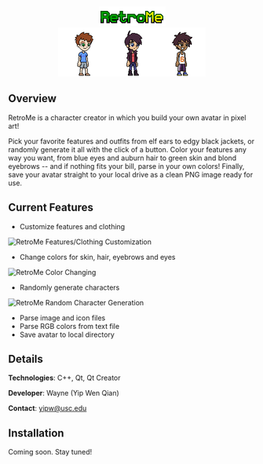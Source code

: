 <div align="center">
    <img src="img/title_1.png"></img>
    <br>
    <img src="img/readme/avatar_1.png"></img><img src="img/readme/avatar_2.png"></img><img src="img/readme/avatar_3.png"></img>
</div>

## Overview
RetroMe is a character creator in which you build your own avatar in pixel art!

Pick your favorite features and outfits from elf ears to edgy black jackets, or randomly generate it all with the click of a button.
Color your features any way you want, from blue eyes and auburn hair to green skin and blond eyebrows -- and if nothing fits your bill, parse in your own colors!
Finally, save your avatar straight to your local drive as a clean PNG image ready for use.

## Current Features

- Customize features and clothing

![RetroMe Features/Clothing Customization](https://i.imgur.com/wsQ2tIW.gif)

- Change colors for skin, hair, eyebrows and eyes

![RetroMe Color Changing](https://i.imgur.com/HgdJM0t.gif)

- Randomly generate characters

![RetroMe Random Character Generation](https://i.imgur.com/rfz1XZj.gif)

- Parse image and icon files
- Parse RGB colors from text file
- Save avatar to local directory

## Details
**Technologies**: C++, Qt, Qt Creator

**Developer**: Wayne (Yip Wen Qian)

**Contact**: yipw@usc.edu

## Installation

Coming soon. Stay tuned!
